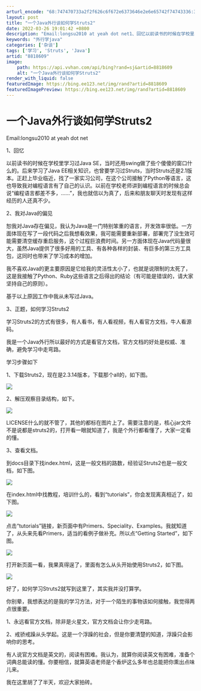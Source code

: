 ```yaml
---
arturl_encode: "68:747470733a2f2f626c6f672e6373646e2e6e65742f74743336:312f61727469636c652f64657461696c732f38383138363039"
layout: post
title: "一个Java外行谈如何学Struts2"
date: 2022-03-26 19:01:42 +0800
description: "Email:longsu2010 at yeah dot net1、回忆以前读书的时候在学校里学习过"
keywords: "外行学java"
categories: ['杂谈']
tags: ['学习', 'Struts', 'Java']
artid: "8818609"
image:
    path: https://api.vvhan.com/api/bing?rand=sj&artid=8818609
    alt: "一个Java外行谈如何学Struts2"
render_with_liquid: false
featuredImage: https://bing.ee123.net/img/rand?artid=8818609
featuredImagePreview: https://bing.ee123.net/img/rand?artid=8818609
---
```


# 一个Java外行谈如何学Struts2

Email:longsu2010 at yeah dot net
  
  
1、回忆
  
以前读书的时候在学校里学习过Java SE，当时还用swing做了些个傻傻的窗口什么的。后来学习了Java EE相关知识，也曾要学习过Struts，当时Struts还是2.1版本。正赶上毕业临近，找了一家实习公司，在这个公司接触了Python等语言，这也导致我对编程语言有了自己的认识。以前在学校老师讲到编程语言的时候总会说“编程语言都差不多，……”，我也就信以为真了，后来和朋友聊天时发现有这样经历的人还真不少。
  
  
2、我对Java的偏见
  
恕我对Java存在偏见，我认为Java是一门特别笨重的语言，开发效率很低。一方面体现在写了一段代码之后我想看效果，我可能需要重新部署，部署完了没生效可能需要清空缓存重启服务，这个过程巨浪费时间。另一方面体现在Java代码量很大，虽然Java提供了很多好用的工具、有各种各样的封装、有巨多的第三方工具包，这同时也带来了学习成本的增加。
  
我不喜欢Java的更主要原因是它给我的灵活性太小了，也就是说限制的太死了，这是我接触了Python、Ruby这些语言之后得出的结论（有可能是错误的，请大家坚持自己的原则）。
  
基于以上原因工作中我从未写过Java。
  
  
3、正题，如何学习Struts2
  
学习Struts2的方式有很多，有人看书，有人看视频，有人看官方文档，牛人看源码。
  
我是一个Java外行所以最好的方式是看官方文档，官方文档的好处是权威、准确，避免学习中走弯路。
  
学习步骤如下
  
1、下载Struts2，现在是2.3.14版本，下载那个all的，如下图。
  
![](https://img-my.csdn.net/uploads/201304/18/1366264852_9064.jpg)
  
2、解压观察目录结构，如下。
  
![](https://img-my.csdn.net/uploads/201304/18/1366264860_6914.jpg)
  
LICENSE什么的就不管了，其他的都标在图片上了。需要注意的是，核心jar文件不是说都是struts2的，打开看一眼就知道了，我是个外行都看懂了，大家一定看的懂。
  
3、查看文档。
  
到docs目录下找index.html，这是一般文档的路数，经验证Struts2也是一般文档，如下图。
  
![](https://img-my.csdn.net/uploads/201304/18/1366264868_1209.jpg)
  
在index.html中找教程，培训什么的，看到“tutorials”，你会发现离真相近了，如下图。
  
![](https://img-my.csdn.net/uploads/201304/18/1366264881_7553.jpg)
  
点击“tutorials”链接，新页面中有Primers、Speciality、Examples。我就知道了，从头来先看Primers，适当的看例子做补充。所以点“Getting Started”，如下图。
  
![](https://img-my.csdn.net/uploads/201304/18/1366264885_5268.jpg)
  
打开新页面一看，我果真得逞了，里面有怎么从头开始使用Struts2，如下图。
  
![](https://img-my.csdn.net/uploads/201304/18/1366264890_7773.jpg)
  
  
好了，如何学习Struts2就写到这里了，其实我并没打算学。
  
你别晕，我想表达的是我的学习方法，对于一个陌生的事物该如何接触，我觉得两点很重要。
  
1、永远看官方文档，除非是火星文，官方文档会让你少走弯路。
  
2、戒骄戒躁从头学起。这是一个浮躁的社会，但是你要清楚的知道，浮躁只会影响你的思考。
  
有人说官方文档是英文的，阅读有困难。我认为，就算你阅读英文有困难，准备个词典总能读的懂。你要相信，就算英语老师是个香炉这么多年也总能把你熏出点味儿来。
  
  
我在这里胡了了半天，欢迎大家拍砖。